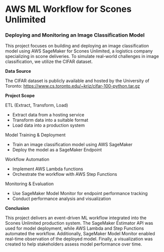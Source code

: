 # AWS ML Workflow for Scones Unlimited

### Deploying and Monitoring an Image Classification Model

This project focuses on building and deploying an image classification model using AWS SageMaker for Scones Unlimited, a logistics company specializing in scone deliveries. To simulate real-world challenges in image classification, we utilize the CIFAR dataset.

**Data Source**

The CIFAR dataset is publicly available and hosted by the University of Toronto: https://www.cs.toronto.edu/~kriz/cifar-100-python.tar.gz

**Project Scope**

ETL (Extract, Transform, Load)
- Extract data from a hosting service
- Transform data into a suitable format
- Load data into a production system
  
Model Training & Deployment
- Train an image classification model using AWS SageMaker
- Deploy the model as a SageMaker Endpoint
  
Workflow Automation
- Implement AWS Lambda functions
- Orchestrate the workflow with AWS Step Functions
  
Monitoring & Evaluation
- Use SageMaker Model Monitor for endpoint performance tracking
- Conduct performance analysis and visualization
  
**Conclusion**

This project delivers an event-driven ML workflow integrated into the Scones Unlimited production system. The SageMaker Estimator API was used for model deployment, while AWS Lambda and Step Functions automated the workflow. Additionally, SageMaker Model Monitor enabled real-time observation of the deployed model. Finally, a visualization was created to help stakeholders assess model performance over time.
